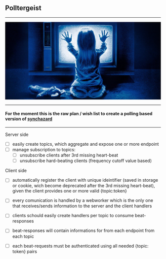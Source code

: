 ## Polltergeist
---
![Polltergeist](https://github.com/fedeghe/polltergeist/blob/master/sample/media/poltergeist_eventbrite.jpg?raw=true)

---

#### For the moment this is the raw plan / wish list to create a **polling** based version of [synchazard](https://github.com/fedeghe/synchazard)  

---
Server side
- [ ] easily create topics, which aggregate and expose one or more endpoint
- [ ] manage subscription to topics:
    - [ ] unsubscribe clients after 3rd missing heart-beat
    - [ ] unsubscribe hard-beating clients (frequency cutoff value based)

Client side
- [ ] automatically register the client with unique ideintifier (saved in storage or cookie, wich become deprecated after the 3rd missing heart-beat), given the client provides one or more valid {topic:token}
- [ ] every comunication is handled by a webworker which is the only one that receives/sends information to the server and the client handlers
- [ ] clients schould easily create handlers per topic to consume beat-responses
- [ ] beat-responses will contain informations for from each endpoint from each topic
- [ ] each beat-requests must be authenticated using all needed {topic: token} pairs



